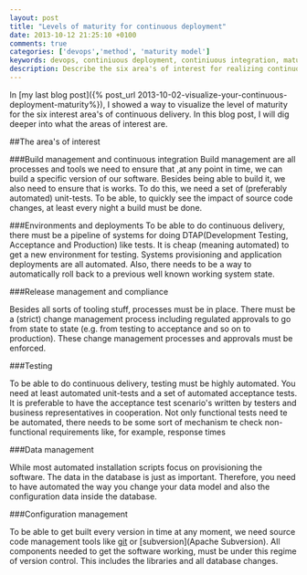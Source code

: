 ```yaml
---
layout: post
title: "Levels of maturity for continuous deployment"
date: 2013-10-12 21:25:10 +0100
comments: true
categories: ['devops','method', 'maturity model']
keywords: devops, continiuous deployment, continiuous integration, maturity, cmm
description: Describe the six area's of interest for realizing continuous delivery
---
```

In [my last blog post]({% post_url 2013-10-02-visualize-your-continuous-deployment-maturity%}), I showed a way to visualize the level of maturity for the six interest area's of continuous delivery. In this blog post,  I will dig deeper into what the areas of interest are.

<!-- more -->

##The area's of interest

###Build management and continuous integration
Build management are all processes and tools we need to ensure that ,at any point in time, we can build a specific version of our software. Besides being able to build it, we also need to ensure that is works. To do this, we need a set of (preferably automated) unit-tests. To be able, to quickly see the impact of source code changes, at least every night a build must be done.

###Environments and deployments
To be able to do continuous delivery, there must be a pipeline of systems for doing DTAP(Development Testing, Acceptance and Production) like tests. It is cheap (meaning automated) to get a new environment for testing. Systems provisioning and application deployments are all automated. Also, there needs to be a way to automatically roll back to a previous well known working system state.

###Release management and compliance

Besides all sorts of tooling stuff, processes must be in place. There must be a (strict) change management process including regulated approvals to go from state to state (e.g. from testing to acceptance and so on to production). These change management processes and approvals must be enforced.

###Testing

To be able to do continuous delivery, testing must be highly automated. You need at least automated unit-tests and a set of automated acceptance tests. It is preferable to have the acceptance test scenario's written by testers and business representatives in cooperation. Not only functional tests need te be automated, there needs to be some sort of mechanism te check non-functional requirements like, for example, response times

###Data management

While most automated installation scripts focus on provisioning the software. The data in the database is just as important. Therefore, you need to have automated the way you change your data model and also the configuration data inside the database.

###Configuration management

To be able to get built every version in time at any moment,  we need source code management tools like [git](http://git-scm.com/) or [subversion](Apache Subversion). All components needed to get the software working, must be under this regime of version control. This includes the libraries and all database changes.

